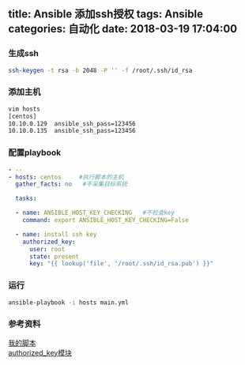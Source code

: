 title: Ansible 添加ssh授权
tags: Ansible
categories: 自动化
date: 2018-03-19 17:04:00
---
### 生成ssh
```bash
ssh-keygen -t rsa -b 2048 -P '' -f /root/.ssh/id_rsa
```

### 添加主机
```bash
vim hosts
[centos]
10.10.0.129  ansible_ssh_pass=123456
10.10.0.135  ansible_ssh_pass=123456
```
<!-- more -->
### 配置playbook
```yaml
- -- 
- hosts: centos     #执行脚本的主机
  gather_facts: no   #不采集目标系统

  tasks:

  - name: ANSIBLE_HOST_KEY_CHECKING   #不检查key
    command: export ANSIBLE_HOST_KEY_CHECKING=False

  - name: install ssh key
    authorized_key:
      user: root
      state: present
      key: "{{ lookup('file', '/root/.ssh/id_rsa.pub') }}"
```

### 运行
```bash
ansible-playbook -i hosts main.yml 
```
### 参考资料
[我的脚本](https://github.com/Lianyi-xz/ansible-examples/tree/master/auto-key)  
[authorized_key模块](http://docs.ansible.com/ansible/latest/authorized_key_module.html)